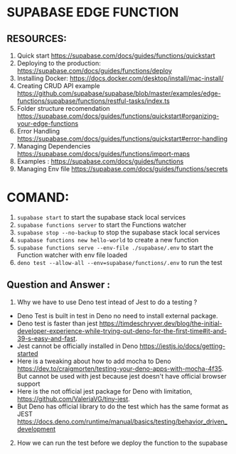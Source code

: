 # SUPABASE EDGE FUNCTION

## RESOURCES:

1. Quick start https://supabase.com/docs/guides/functions/quickstart
2. Deploying to the production: https://supabase.com/docs/guides/functions/deploy
3. Installing Docker: https://docs.docker.com/desktop/install/mac-install/
4. Creating CRUD API example https://github.com/supabase/supabase/blob/master/examples/edge-functions/supabase/functions/restful-tasks/index.ts
5. Folder structure recomendation https://supabase.com/docs/guides/functions/quickstart#organizing-your-edge-functions
6. Error Handling https://supabase.com/docs/guides/functions/quickstart#error-handling
7. Managing Dependencies https://supabase.com/docs/guides/functions/import-maps
8. Examples : https://supabase.com/docs/guides/functions
9. Managing Env file https://supabase.com/docs/guides/functions/secrets

# COMAND:

1. `supabase start` to start the supabase stack local services
2. `supabase functions server` to start the Functions watcher
3. `supabase stop --no-backup` to stop the supabase stack local services
4. `supabase functions new hello-world` to create a new function
5. `supabase functions serve --env-file ./supabase/.env` to start the Function watcher with env file loaded
6. `deno test --allow-all --env=supabase/functions/.env` to run the test

## Question and Answer :

1. Why we have to use Deno test intead of Jest to do a testing ?

- Deno Test is built in test in Deno no need to install external package.
- Deno test is faster than jest https://timdeschryver.dev/blog/the-initial-developer-experience-while-trying-out-deno-for-the-first-time#it-and-39-s-easy-and-fast.
- Jest cannot be officially installed in Deno https://jestjs.io/docs/getting-started
- Here is a tweaking about how to add mocha to Deno https://dev.to/craigmorten/testing-your-deno-apps-with-mocha-4f35. But cannot be used with jest because jest doesn't have official browser support
- Here is the not official jest package for Deno with limitation, https://github.com/ValeriaVG/tiny-jest.
- But Deno has official library to do the test which has the same format as JEST https://docs.deno.com/runtime/manual/basics/testing/behavior_driven_development

2. How we can run the test before we deploy the function to the supabase
